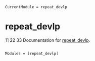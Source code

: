 ```@meta
CurrentModule = repeat_devlp
```

# repeat_devlp
11
22
33
Documentation for [repeat_devlp](https://github.com/Gudongyangg/repeat_devlp.jl).

```@index
```

```@autodocs
Modules = [repeat_devlp]
```
